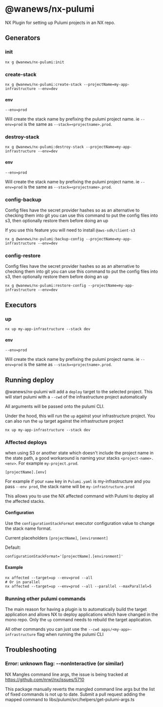 # @wanews/nx-pulumi

NX Plugin for setting up Pulumi projects in an NX repo.

## Generators

### init

```
nx g @wanews/nx-pulumi:init
```

### create-stack

```
nx g @wanews/nx-pulumi:create-stack --projectName=my-app-infrastructure --env=dev
```

#### env

`--env=prod`

Will create the stack name by prefixing the pulumi project name. ie `--env=prod` is the same as `--stack=<projectname>.prod`.

### destroy-stack

```
nx g @wanews/nx-pulumi:destroy-stack --projectName=my-app-infrastructure --env=dev
```

#### env

`--env=prod`

Will create the stack name by prefixing the pulumi project name. ie `--env=prod` is the same as `--stack=<projectname>.prod`.

### config-backup

Config files have the secret provider hashes so as an alternative to checking them into git you can use this command to put the config files into s3, then optionally restore them before doing an up

If you use this feature you will need to install `@aws-sdk/client-s3`

```
nx g @wanews/nx-pulumi:backup-config --projectName=my-app-infrastructure --env=dev
```

### config-restore

Config files have the secret provider hashes so as an alternative to checking them into git you can use this command to put the config files into s3, then optionally restore them before doing an up

```
nx g @wanews/nx-pulumi:restore-config --projectName=my-app-infrastructure --env=dev
```

## Executors

### up

```
nx up my-app-infrastructure --stack dev
```

#### env

`--env=prod`

Will create the stack name by prefixing the pulumi project name. ie `--env=prod` is the same as `--stack=<projectname>.prod`.

## Running deploy

@wanews/nx-pulumi will add a `deploy` target to the selected project. This will start pulumi with a `--cwd` of the infrastructure project automatically

All arguments will be passed onto the pulumi CLI.

Under the hood, this will run the `up` against your infrastructure project. You can also run the `up` target against the infrastructure project

`nx up my-app-infrastructure --stack dev`

### Affected deploys

when using S3 or another state which doesn't include the project name in the state path, a good workaround is naming your stacks `<project-name>.<env>`. For example `my-project.prod`.

```
[projectName].[env]
```

For example if your `name` key in `Pulumi.yaml` is my-infrastructure and you pass `--env prod`, the stack name will be `my-infrastructure.prod`

This allows you to use the NX affected command with Pulumi to deploy all the affected stacks.

#### Configuration

Use the `configurationStackFormat` executor configuration value to change the stack name format.

Current placeholders `[projectName]`, `[environment]`

Default:

`configurationStackFormat='[projectName].[environment]'`

#### Example

```
nx affected --target=up --env=prod --all
# Or in parallel
nx affected --target=up --env=prod --all --parallel --maxParallel=5
```

### Running other pulumi commands

The main reason for having a plugin is to automatically build the target application and allows NX to deploy applications which have changed in the mono repo. Only the `up` command needs to rebuild the target application.

All other commands you can just use the `--cwd apps/<my-app>-infrastructure` flag when running the pulumi CLI

## Troubleshooting

### Error: unknown flag: --nonInteractive (or similar)

NX Mangles command line args, the issue is being tracked at https://github.com/nrwl/nx/issues/5710

This package manually reverts the mangled command line args but the list of fixed commands is not up to date. Submit a pull request adding the mapped command to libs/pulumi/src/helpers/get-pulumi-args.ts
